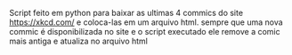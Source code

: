 Script feito em python para baixar as ultimas 4 commics do site https://xkcd.com/
e coloca-las em um arquivo html. sempre que uma nova commic é disponibilizada no site e o script executado
ele remove a comic mais antiga e atualiza no arquivo html